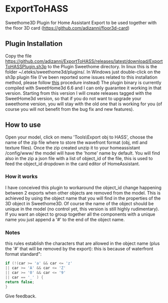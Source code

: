 # ExportToHASS
Sweethome3D Plugin for Home Assistant Export to be used together with the floor 3D card (https://github.com/adizanni/floor3d-card)

## Plugin Installation

Copy the file https://github.com/adizanni/ExportToHASS/releases/latest/download/ExportToHASSPlugin.sh3p to the Plugin Sweethome directory. In linux this is the folder ~/.eteks/sweethome3d/plugins/. In Windows just double-click on the sh3p plugin file (I've been reported some issues related to this installation method, please follow [this](https://github.com/adizanni/ExportToHASS/issues/1#issuecomment-904966326) procedure instead)
The plugin binary is currently compiled with SweetHome3d 6.6 and I can only guarantee it working in that version. Starting from this version I will create releases tagged with the SweetHome3d version, so that if you do not want to upgrade your sweethome version, you will stay with the old one that is working for you (of course you will not benefit from the bug fix and new features).

## How to use

Open your model, click on menu 'Tools\Export obj to HASS', choose the  name of the zip file where to store the wavefront format (obj, mtl and texture files). Once the zip created unzip it to your homeassistant /config/www/<your model folder> the model will have the 'home' name by default. You will find also in the zip a json file with a list of object_id of the file, this  is used to feed the object_id dropdown in the card editor of HomeAssistant.
  
### How it works
 
I have conceived this plugin to workaround the object_id change happening between 2 exports when other objects are removed from the model. This is achieved by using the object name that you will find in the properties of the 3D object in Sweethome3D. Of course the name of the object should be unique in the model (no control yet, this version is still highly rudimentary). If you want an object to group together all the components with a unique name you just append a '#' to the end of the object name. 

### Notes
  
this rules establish the characters that are allowed in the object name (plus the '#' that will be removed by the export): this is because of waterfront format standard":
  
```java
if (!(car >= 'a' && car <= 'z'
|| car >= 'A' && car <= 'Z'
|| car >= '0' && car <= '9'
|| car == '_' ) {
return false;
}
```
                         
Give feedback.
